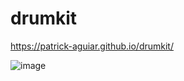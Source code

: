 # drumkit

https://patrick-aguiar.github.io/drumkit/


![image](https://user-images.githubusercontent.com/57576190/150871856-9a33b8bd-3bdb-4351-83da-ba2facf9eaa4.png)
